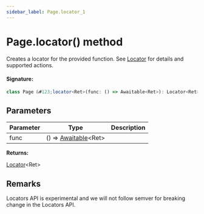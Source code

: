 ```yaml
---
sidebar_label: Page.locator_1
---
```


# Page.locator() method

Creates a locator for the provided function. See [Locator](./puppeteer.locator.md) for details and supported actions.

#### Signature:

```typescript
class Page &#123;locator<Ret>(func: () => Awaitable<Ret>): Locator<Ret>;&#125;
```

## Parameters

| Parameter | Type                                                      | Description |
| --------- | --------------------------------------------------------- | ----------- |
| func      | () =&gt; [Awaitable](./puppeteer.awaitable.md)&lt;Ret&gt; |             |

**Returns:**

[Locator](./puppeteer.locator.md)&lt;Ret&gt;

## Remarks

Locators API is experimental and we will not follow semver for breaking change in the Locators API.
